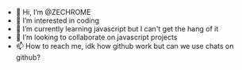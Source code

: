 - 👋 Hi, I’m @ZECHROME
- 👀 I’m interested in coding
- 🌱 I’m currently learning javascript but I can't get the hang of it
- 💞️ I’m looking to collaborate on javascript projects
- 📫 How to reach me, idk how github work but can we use chats on github?

<!---
ZECHROME/ZECHROME is a ✨ special ✨ repository because its `README.md` (this file) appears on your GitHub profile.
You can click the Preview link to take a look at your changes.
--->
